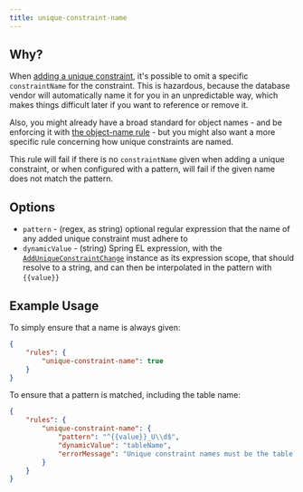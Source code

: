 ```yaml
---
title: unique-constraint-name
---
```


## Why?

When [adding a unique constraint](http://www.liquibase.org/documentation/changes/add_unique_constraint.html), it's possible to omit a specific `constraintName` for the constraint. This is hazardous, because the database vendor will automatically name it for you in an unpredictable way, which makes things difficult later if you want to reference or remove it.

Also, you might already have a broad standard for object names - and be enforcing it with [the object-name rule](object-name.md) - but you might also want a more specific rule concerning how unique constraints are named.

This rule will fail if there is no `constraintName` given when adding a unique constraint, or when configured with a pattern, will fail if the given name does not match the pattern.

## Options

- `pattern` - (regex, as string) optional regular expression that the name of any added unique constraint must adhere to
- `dynamicValue` - (string) Spring EL expression, with the [`AddUniqueConstraintChange`](https://github.com/liquibase/liquibase/blob/master/liquibase-core/src/main/java/liquibase/change/core/AddUniqueConstraintChange.java) instance as its expression scope, that should resolve to a string, and can then be interpolated in the pattern with `{{value}}`

## Example Usage

To simply ensure that a name is always given:

```json
{
    "rules": {
        "unique-constraint-name": true
    }
}
```

To ensure that a pattern is matched, including the table name:

```json
{
    "rules": {
        "unique-constraint-name": {
            "pattern": "^{{value}}_U\\d$",
            "dynamicValue": "tableName",
            "errorMessage": "Unique constraint names must be the table name, suffixed with 'U' and a number, e.g. FOO_U2"
        }
    }
}
```
